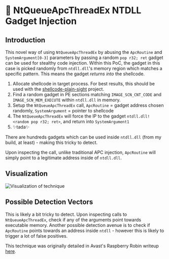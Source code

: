 # 🧪 NtQueueApcThreadEx NTDLL Gadget Injection
## Introduction
This novel way of using `NtQueueApcThreadEx` by abusing the `ApcRoutine` and `SystemArgument[0-3]` parameters by passing a random `pop r32; ret` gadget can be used for stealthy code injection. Within this PoC, the gadget in this case is picked randomly from `ntdll.dll`'s memory region which matches a specific pattern. This means the gadget _returns into_ the shellcode.

1. Allocate shellcode in target process. For best results, this should be used with the [shellcode-plain-sight](https://github.com/LloydLabs/shellcode-plain-sight) project.
2. Find a random gadget in PE sections matching `IMAGE_SCN_CNT_CODE` and `IMAGE_SCN_MEM_EXECUTE` within `ntdll.dll` in memory.
3. Setup the `NtQueueApcThreadEx` call, `ApcRoutine` = gadget address chosen randomly, `SystemArgument` = pointer to shellcode
4. The `NtQueueApcThreadEx` will force the IP to the gadget `ntdll.dll!<random pop r32; ret>`, and return into `SystemArgument1`
5. ✨tada✨

There are hundreds gadgets which can be used inside `ntdll.dll` (from my build, at least) - making this tricky to detect.

Upon inspecting the call, unlike traditional APC injection, `ApcRoutine` will simply point to a legitimate address inside of `ntdll.dll`.

## Visualization

![Visualization of technique](https://i.imgur.com/IplH88H.jpeg)

## Possible Detection Vectors
This is likely a bit tricky to detect. Upon inspecting calls to `NtQueueApcThreadEx`, check if any of the arguments point towards executable memory. Another possible detection avenue is to check if `ApcRoutine` points towards an address inside `ntdll` - however this is likely to trigger a lot of false positives.

This technique was originally detailed in Avast's Raspberry Robin writeup [here](https://decoded.avast.io/janvojtesek/raspberry-robins-roshtyak-a-little-lesson-in-trickery/).
